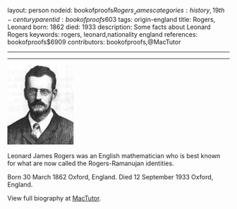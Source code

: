 layout: person
nodeid: bookofproofs$Rogers_James
categories: history,19th-century
parentid: bookofproofs$603
tags: origin-england
title: Rogers, Leonard
born: 1862
died: 1933
description: Some facts about Leonard Rogers
keywords: rogers, leonard,nationality england
references: bookofproofs$6909
contributors: bookofproofs,@MacTutor

---


---

![Rogers_James.jpg](https://github.com/bookofproofs/bookofproofs.github.io/blob/main/_sources/_assets/images/portraits/Rogers_James.jpg?raw=true)

Leonard James Rogers was an English mathematician who is best known for what are now called the Rogers-Ramanujan identities.

Born 30 March 1862 Oxford, England. Died 12 September 1933 Oxford, England.


View full biography at [MacTutor](https://mathshistory.st-andrews.ac.uk/Biographies/Rogers_James/).